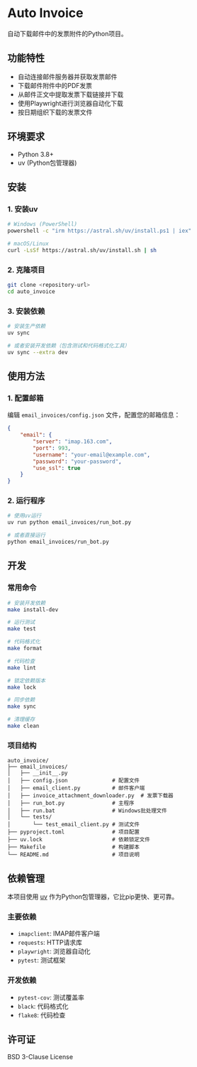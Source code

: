 # Auto Invoice

自动下载邮件中的发票附件的Python项目。

## 功能特性

- 自动连接邮件服务器并获取发票邮件
- 下载邮件附件中的PDF发票
- 从邮件正文中提取发票下载链接并下载
- 使用Playwright进行浏览器自动化下载
- 按日期组织下载的发票文件

## 环境要求

- Python 3.8+
- uv (Python包管理器)

## 安装

### 1. 安装uv

```bash
# Windows (PowerShell)
powershell -c "irm https://astral.sh/uv/install.ps1 | iex"

# macOS/Linux
curl -LsSf https://astral.sh/uv/install.sh | sh
```

### 2. 克隆项目

```bash
git clone <repository-url>
cd auto_invoice
```

### 3. 安装依赖

```bash
# 安装生产依赖
uv sync

# 或者安装开发依赖（包含测试和代码格式化工具）
uv sync --extra dev
```

## 使用方法

### 1. 配置邮箱

编辑 `email_invoices/config.json` 文件，配置您的邮箱信息：

```json
{
    "email": {
        "server": "imap.163.com",
        "port": 993,
        "username": "your-email@example.com",
        "password": "your-password",
        "use_ssl": true
    }
}
```

### 2. 运行程序

```bash
# 使用uv运行
uv run python email_invoices/run_bot.py

# 或者直接运行
python email_invoices/run_bot.py
```

## 开发

### 常用命令

```bash
# 安装开发依赖
make install-dev

# 运行测试
make test

# 代码格式化
make format

# 代码检查
make lint

# 锁定依赖版本
make lock

# 同步依赖
make sync

# 清理缓存
make clean
```

### 项目结构

```
auto_invoice/
├── email_invoices/
│   ├── __init__.py
│   ├── config.json              # 配置文件
│   ├── email_client.py          # 邮件客户端
│   ├── invoice_attachment_downloader.py  # 发票下载器
│   ├── run_bot.py               # 主程序
│   ├── run.bat                  # Windows批处理文件
│   └── tests/
│       └── test_email_client.py # 测试文件
├── pyproject.toml               # 项目配置
├── uv.lock                      # 依赖锁定文件
├── Makefile                     # 构建脚本
└── README.md                    # 项目说明
```

## 依赖管理

本项目使用 [uv](https://github.com/astral-sh/uv) 作为Python包管理器，它比pip更快、更可靠。

### 主要依赖

- `imapclient`: IMAP邮件客户端
- `requests`: HTTP请求库
- `playwright`: 浏览器自动化
- `pytest`: 测试框架

### 开发依赖

- `pytest-cov`: 测试覆盖率
- `black`: 代码格式化
- `flake8`: 代码检查

## 许可证

BSD 3-Clause License